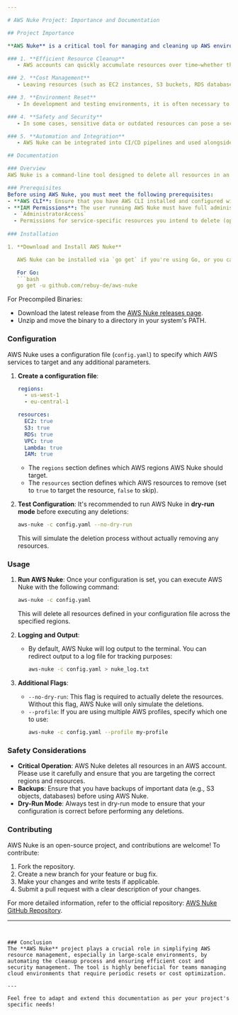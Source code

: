 ```yaml
---

# AWS Nuke Project: Importance and Documentation

## Project Importance

**AWS Nuke** is a critical tool for managing and cleaning up AWS environments. It is designed to remove all resources in an AWS account to facilitate a clean slate for reorganization, testing, or decommissioning of an environment. The importance of AWS Nuke can be summarized in the following points:

### 1. **Efficient Resource Cleanup**
   - AWS accounts can quickly accumulate resources over time—whether through testing, experimentation, or even accidental deployments. AWS Nuke automates the cleanup process, ensuring that all unused resources are removed efficiently, saving time and reducing the risk of human error.

### 2. **Cost Management**
   - Leaving resources (such as EC2 instances, S3 buckets, RDS databases, etc.) running without proper management can result in significant costs. AWS Nuke helps organizations cut down on cloud costs by ensuring that all unused or unnecessary resources are quickly identified and removed.

### 3. **Environment Reset**
   - In development and testing environments, it is often necessary to reset the account to a pristine state. AWS Nuke helps facilitate this by wiping all resources, allowing teams to start fresh without the overhead of manually removing individual components.

### 4. **Safety and Security**
   - In some cases, sensitive data or outdated resources can pose a security risk. By using AWS Nuke to remove all resources, organizations can prevent accidental exposure or access to outdated services.

### 5. **Automation and Integration**
   - AWS Nuke can be integrated into CI/CD pipelines and used alongside other AWS automation tools, making it a valuable addition to modern cloud-native infrastructure management.

## Documentation

### Overview
AWS Nuke is a command-line tool designed to delete all resources in an AWS account. It is designed to operate on all AWS services, offering a comprehensive approach to resource cleanup. 

### Prerequisites
Before using AWS Nuke, you must meet the following prerequisites:
- **AWS CLI**: Ensure that you have AWS CLI installed and configured with appropriate permissions. AWS Nuke uses your AWS credentials to interact with your AWS account.
- **IAM Permissions**: The user running AWS Nuke must have full administrative permissions in the AWS account to delete resources. Ensure the IAM user or role has the following policies:
  - `AdministratorAccess`
  - Permissions for service-specific resources you intend to delete (optional for fine-grained control).
  
### Installation

1. **Download and Install AWS Nuke**

   AWS Nuke can be installed via `go get` if you're using Go, or you can use precompiled binaries from the official repository.

   For Go:
   ```bash
   go get -u github.com/rebuy-de/aws-nuke
   ```

   For Precompiled Binaries:
   - Download the latest release from the [AWS Nuke releases page](https://github.com/rebuy-de/aws-nuke/releases).
   - Unzip and move the binary to a directory in your system's PATH.

### Configuration

AWS Nuke uses a configuration file (`config.yaml`) to specify which AWS services to target and any additional parameters.

1. **Create a configuration file**:
   ```yaml
   regions:
     - us-west-1
     - eu-central-1

   resources:
     EC2: true
     S3: true
     RDS: true
     VPC: true
     Lambda: true
     IAM: true
   ```

   - The `regions` section defines which AWS regions AWS Nuke should target.
   - The `resources` section defines which AWS resources to remove (set to `true` to target the resource, `false` to skip).

2. **Test Configuration**: It's recommended to run AWS Nuke in **dry-run mode** before executing any deletions:
   ```bash
   aws-nuke -c config.yaml --no-dry-run
   ```

   This will simulate the deletion process without actually removing any resources.

### Usage

1. **Run AWS Nuke**:
   Once your configuration is set, you can execute AWS Nuke with the following command:
   ```bash
   aws-nuke -c config.yaml
   ```

   This will delete all resources defined in your configuration file across the specified regions.

2. **Logging and Output**:
   - By default, AWS Nuke will log output to the terminal. You can redirect output to a log file for tracking purposes:
     ```bash
     aws-nuke -c config.yaml > nuke_log.txt
     ```

3. **Additional Flags**:
   - `--no-dry-run`: This flag is required to actually delete the resources. Without this flag, AWS Nuke will only simulate the deletions.
   - `--profile`: If you are using multiple AWS profiles, specify which one to use:
     ```bash
     aws-nuke -c config.yaml --profile my-profile
     ```

### Safety Considerations

- **Critical Operation**: AWS Nuke deletes all resources in an AWS account. Please use it carefully and ensure that you are targeting the correct regions and resources.
- **Backups**: Ensure that you have backups of important data (e.g., S3 objects, databases) before using AWS Nuke.
- **Dry-Run Mode**: Always test in dry-run mode to ensure that your configuration is correct before performing any deletions.

### Contributing

AWS Nuke is an open-source project, and contributions are welcome! To contribute:

1. Fork the repository.
2. Create a new branch for your feature or bug fix.
3. Make your changes and write tests if applicable.
4. Submit a pull request with a clear description of your changes.

For more detailed information, refer to the official repository: [AWS Nuke GitHub Repository](https://github.com/rebuy-de/aws-nuke).

---
```


### Conclusion
The **AWS Nuke** project plays a crucial role in simplifying AWS resource management, especially in large-scale environments, by automating the cleanup process and ensuring efficient cost and security management. The tool is highly beneficial for teams managing cloud environments that require periodic resets or cost optimization.

--- 

Feel free to adapt and extend this documentation as per your project's specific needs!
